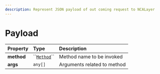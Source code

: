 ```yaml
---
description: Represent JSON payload of out coming request to NCALayer
---
```


# Payload

| Property | Type | Description |
| :--- | :--- | :--- |
| **method** | \`\`[`Method`](method.md)\`\` | Method name to be invoked |
| **args** | `any[]` | Arguments related to method |



